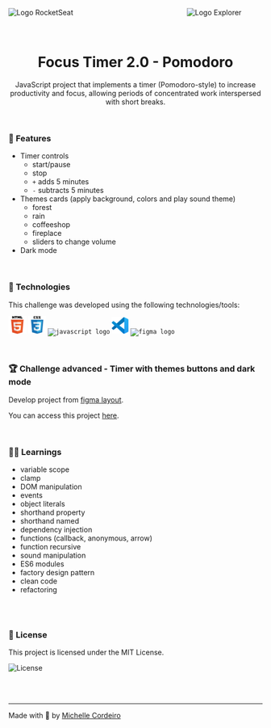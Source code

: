 <!--Banner session-->
<p>
  <img src="https://i.postimg.cc/gkShTXDv/rocketseat.png" alt="Logo RocketSeat" width="180" align="left">
  <img src="https://i.postimg.cc/5tpZqB3N/explorer-logo.png" alt="Logo Explorer" width="150" align="right">
</p>
<br><br><br>

<!--About session-->
<h1 align="center"> Focus Timer 2.0 - Pomodoro</h1>
<p align="center">
JavaScript project that implements a timer (Pomodoro-style) to increase productivity and focus, allowing periods of concentrated work interspersed with short breaks.
</p>


<div align="center">
  <!-- <video src="d00a4c15adc8.mp4"></video> -->
  <!-- <img src="https://i.postimg.cc/Yq2h8Hrj/proj-05-focus-timer.png" width="500"></img> -->
</div>
<br>

<h3> 🎯 Features </h3>

- Timer controls
  - start/pause
  - stop
  - `+` adds 5 minutes
  - `-` subtracts 5 minutes
- Themes cards (apply background, colors and play sound theme)
  - forest
  - rain
  - coffeeshop
  - fireplace
  - sliders to change volume
- Dark mode

<br>

<h3> 🚀 Technologies </h3>

This challenge was developed using the following technologies/tools:
<p>
  <code><img height="35" alt="html logo" src="https://raw.githubusercontent.com/github/explore/80688e429a7d4ef2fca1e82350fe8e3517d3494d/topics/html/html.png"></code>
  <code><img height="35" alt="css logo" src="https://raw.githubusercontent.com/github/explore/80688e429a7d4ef2fca1e82350fe8e3517d3494d/topics/css/css.png"></code>
  <code><img height="35" alt="javascript logo" src="https://i0.wp.com/pt.mundobabushka.com/wp-content/uploads/sites/5/2016/03/js-logo.png?fit=500%2C500&ssl=1"></code>
  <code><img height="33" alt="vs code logo" src="https://raw.githubusercontent.com/github/explore/80688e429a7d4ef2fca1e82350fe8e3517d3494d/topics/visual-studio-code/visual-studio-code.png"></code>
  <code><img height="33" alt="figma logo" src="https://cdn.jsdelivr.net/gh/devicons/devicon/icons/figma/figma-original.svg"/></code>
</p>
<br>

<h3> 🏆 Challenge advanced - Timer with themes buttons and dark mode </h3>

Develop project from [figma layout](https://www.figma.com/file/ZsUUIz60yfTuvjwvq7hiom/Stage-05---Dark-Mode-FocusTime?type=design&t=vjl1jfB4037QJXvP-1).

You can access this project [here](https://MichelleCordeiro.github.io/rocketseat-explorer/stage-05-javascript-advanced/proj-05-focus-timer-desafio/).

<br>

<h3> 👩‍💻 Learnings </h3>

 - variable scope
 - clamp
 - DOM manipulation
 - events
 - object literals
 - shorthand property
 - shorthand named
 - dependency injection
 - functions (callback, anonymous, arrow)
 - function recursive
 - sound manipulation
 - ES6 modules
 - factory design pattern
 - clean code
 - refactoring

<br>

<br>

<h3> 📝 License </h3>

This project is licensed under the MIT License.

<img alt="License" src="https://img.shields.io/static/v1?label=license&message=MIT&color=49AA26&labelColor=000000">

<br><br>

---

Made with 💜 by [Michelle Cordeiro](https://www.linkedin.com/in/michelle-cordeiro/)

<!-- ---

<div align="center">
  <p><b>Visitors Count</b></p>  
  <p align="center"><img align="center" src="https://profile-counter.glitch.me/MichelleCordeiro/count.svg" /></p>
</div> -->